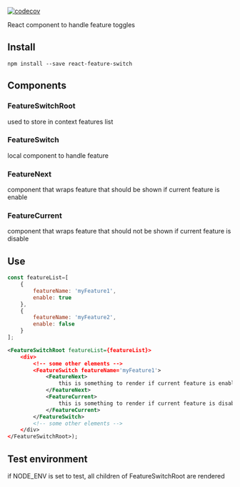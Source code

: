 [![codecov](https://codecov.io/gh/francescobarbera/react-feature-switch/branch/master/graph/badge.svg)](https://codecov.io/gh/francescobarbera/react-feature-switch)

React component to handle feature toggles

## Install

`npm install --save react-feature-switch`

## Components
### FeatureSwitchRoot
used to store in context features list
### FeatureSwitch
local component to handle feature
### FeatureNext
component that wraps feature that should be shown if current feature is enable
### FeatureCurrent
component that wraps feature that should not be shown if current feature is disable

## Use

```js
const featureList=[
    {
        featureName: 'myFeature1',
        enable: true
    },
    {
        featureName: 'myFeature2',
        enable: false
    }
];
```
```xml
<FeatureSwitchRoot featureList={featureList}>
    <div>
        <!-- some other elements -->
        <FeatureSwitch featureName='myFeature1'>
            <FeatureNext>
                this is something to render if current feature is enable
            </FeatureNext>
            <FeatureCurrent>
                this is something to render if current feature is disable
            </FeatureCurrent>
        </FeatureSwitch>
        <!-- some other elements -->
    </div>
</FeatureSwitchRoot>);
```
## Test environment
if NODE_ENV is set to test, all children of FeatureSwitchRoot are rendered